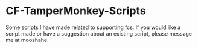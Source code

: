 # CF-TamperMonkey-Scripts

Some scripts I have made related to supporting fcs. If you would like a script made or have a suggestion about an existing script, please message me at mooshahe.
